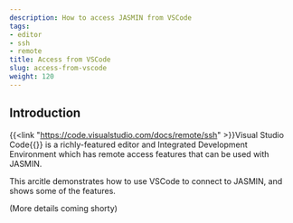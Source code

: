 ```yaml
---
description: How to access JASMIN from VSCode
tags:
- editor
- ssh
- remote
title: Access from VSCode
slug: access-from-vscode
weight: 120
---
```


## Introduction

{{<link "https://code.visualstudio.com/docs/remote/ssh" >}}Visual Studio Code{{</link>}} is a richly-featured editor and Integrated Development Environment
which has remote access features that can be used with JASMIN.

This arcitle demonstrates how to use VSCode to connect to JASMIN, and shows some of the features.

(More details coming shorty)